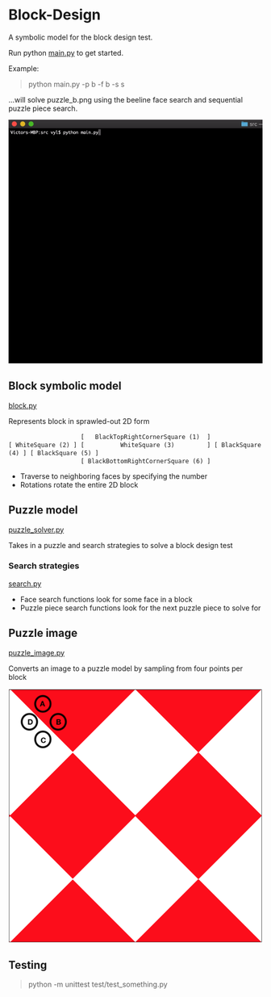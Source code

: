 # Block-Design

A symbolic model for the block design test.

Run python [main.py](https://github.com/v-y-l/Block-Design/blob/main/symbolic_representation/main.py) to get started.

Example:

> python main.py -p b -f b -s s

...will solve puzzle_b.png using the beeline face search and sequential puzzle piece search.

![Demo gif](https://github.com/v-y-l/Block-Design/blob/main/assets/symbolic_rep_demo.gif)

## Block symbolic model

[block.py](https://github.com/v-y-l/Block-Design/blob/main/symbolic_representation/block.py)

Represents block in sprawled-out 2D form

                        [   BlackTopRightCornerSquare (1)  ]
    [ WhiteSquare (2) ] [          WhiteSquare (3)         ] [ BlackSquare (4) ] [ BlackSquare (5) ]
                        [ BlackBottomRightCornerSquare (6) ]

* Traverse to neighboring faces by specifying the number
* Rotations rotate the entire 2D block

## Puzzle model

[puzzle_solver.py](https://github.com/v-y-l/Block-Design/blob/main/symbolic_representation/puzzle_solver.py)

Takes in a puzzle and search strategies to solve a block design test

### Search strategies

[search.py](https://github.com/v-y-l/Block-Design/blob/main/symbolic_representation/search.py)

* Face search functions look for some face in a block
* Puzzle piece search functions look for the next puzzle piece to solve for

## Puzzle image

[puzzle_image.py](https://github.com/v-y-l/Block-Design/blob/main/symbolic_representation/puzzle_image.py) 

Converts an image to a puzzle model by sampling from four points per block

![Sampled points](https://github.com/v-y-l/Block-Design/blob/main/assets/puzzle_image_marks.png)

## Testing

> python -m unittest test/test_something.py
